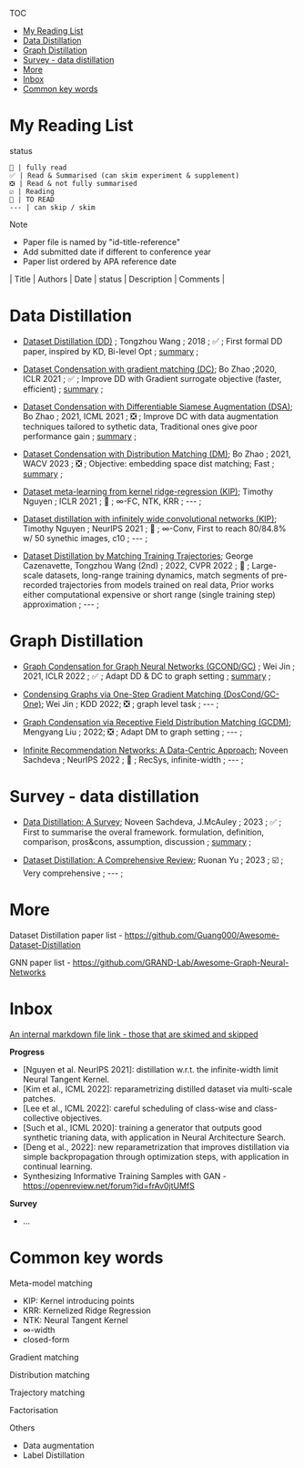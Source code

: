 TOC

- [My Reading List](#my-reading-list)
- [Data Distillation](#data-distillation)
- [Graph Distillation](#graph-distillation)
- [Survey - data distillation](#survey---data-distillation)
- [More](#more)
- [Inbox](#inbox)
- [Common key words](#common-key-words)
# My Reading List

status

    💯 | fully read  
    ✅ | Read & Summarised (can skim experiment & supplement)  
    ❎ | Read & not fully summarised    
    ☑️ | Reading  
    🔲 | TO READ  
    --- | can skip / skim

Note
- Paper file is named by "id-title-reference"
- Add submitted date if different to conference year
- Paper list ordered by APA reference date

| Title | Authors | Date | status | Description | Comments |


# Data Distillation

- [Dataset Distillation (DD)]() ; Tongzhou Wang ; 2018 ; ✅ ; First formal DD paper, inspired by KD, Bi-level Opt ; [summary](DD%20-%20dataset%20distillation%20(Wang,%202018.11).md) ;
  
- [Dataset Condensation with gradient matching (DC)](); Bo Zhao ;2020, ICLR 2021 ; ✅ ; Improve DD with Gradient surrogate objective (faster, efficient) ; [summary](DC%20-%20dataset%20condensation%20(Zhao,%202020.6).md) ;

- [Dataset Condensation with Differentiable Siamese Augmentation (DSA)](); Bo Zhao ; 2021, ICML 2021 ; ❎ ; Improve DC with data augmentation techniques tailored to sythetic data, Traditional ones give poor performance gain ; [summary](DSA%20-%20data%20augmentation%20(Zhao,%202021).md) ; 

- [Dataset Condensation with Distribution Matching (DM)]();  Bo Zhao ; 2021, WACV 2023  ; ❎ ; Objective: embedding space dist matching; Fast   ; [summary](DM%20-%20distribution%20matching%20(Zhao%20&%20Bilen,%202021.10).md) ;

- [Dataset meta-learning from kernel ridge-regression (KIP)](); Timothy Nguyen ; ICLR 2021 ; 🔲 ; $∞$-FC, NTK, KRR ; --- ;

- [Dataset distillation with infinitely wide convolutional networks (KIP)](); Timothy Nguyen ; NeurIPS 2021 ; 🔲 ; $∞$-Conv, First to reach 80/84.8% w/ 50 synethic images, c10 ; --- ;

- [Dataset Distillation by Matching Training Trajectories](); George Cazenavette, Tongzhou Wang (2nd) ; 2022, CVPR 2022 ; 🔲 ; Large-scale datasets, long-range training dynamics, match segments of pre-recorded trajectories from models trained on real data, Prior works either computational expensive or short range (single training step) approximation ; --- ;

# Graph Distillation

- [Graph Condensation for Graph Neural Networks (GCOND/GC)]() ; Wei Jin ; 2021, ICLR 2022  ; ✅ ; Adapt DD & DC to graph setting ; [summary](GCOND%20(Jin,%202021.10).md) ;
  
- [Condensing Graphs via One-Step Gradient Matching (DosCond/GC-One)]();  Wei Jin ; KDD 2022; ❎ ; graph level task ; --- ;

- [Graph Condensation via Receptive Field Distribution Matching (GCDM)](); Mengyang Liu ; 2022; ❎ ; Adapt DM to graph setting ; --- ;

- [Infinite Recommendation Networks: A Data-Centric Approach](); Noveen Sachdeva ; NeurIPS 2022 ; 🔲 ; RecSys, infinite-width ; --- ;



# Survey - data distillation

- [Data Distillation: A Survey](); Noveen Sachdeva, J.McAuley ; 2023 ; ✅ ; First to summarise the overal framework. formulation, definition, comparison, pros&cons, assumption, discussion ; [summary](survey%20-%20Data%20Distillation%20(Sachdeva,%202023).md)  ;
  
- [Dataset Distillation: A Comprehensive Review](); Ruonan Yu ; 2023 ; ☑️ ; Very comprehensive ; --- ;


# More

Dataset Distillation paper list - https://github.com/Guang000/Awesome-Dataset-Distillation

GNN paper list - https://github.com/GRAND-Lab/Awesome-Graph-Neural-Networks

# Inbox

[An internal markdown file link - those that are skimed and skipped](misc/skim.md)

**Progress**

- [Nguyen et al. NeurIPS 2021]: distillation w.r.t. the infinite-width limit Neural Tangent Kernel.
- [Kim et al., ICML 2022]: reparametrizing distilled dataset via multi-scale patches.
- [Lee et al., ICML 2022]: careful scheduling of class-wise and class-collective objectives.
- [Such et al., ICML 2020]: training a generator that outputs good synthetic trianing data, with application in Neural Architecture Search.
- [Deng et al., 2022]: new reparametrization that improves distillation via simple backpropagation through optimization steps, with application in continual learning.
- Synthesizing Informative Training Samples with GAN - https://openreview.net/forum?id=frAv0jtUMfS

**Survey**

- ...


# Common key words

Meta-model matching
- KIP: Kernel introducing points
- KRR: Kernelized Ridge Regression
- NTK: Neural Tangent Kernel 
- $∞$-width
- closed-form

Gradient matching

Distribution matching

Trajectory matching

Factorisation

Others

- Data augmentation
- Label Distillation
